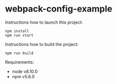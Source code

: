 # webpack-config-example

Instructions how to launch this project:

    npm install
    npm run start

Instructions how to build the project:

    npm run build

Requirements:

- node v8.10.0
- npm v5.6.0
